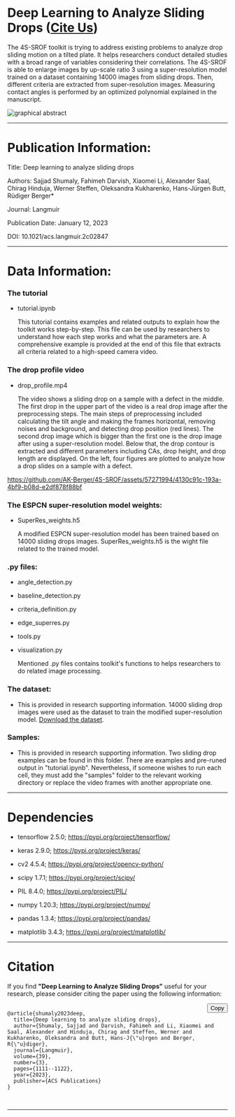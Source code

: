# Deep Learning to Analyze Sliding Drops ([Cite Us](#support))

The 4S-SROF toolkit is trying to address existing problems to analyze drop sliding motion on a tilted plate. It helps researchers conduct detailed studies with a broad range of variables considering their correlations. The 4S-SROF is able to enlarge images by up-scale ratio 3 using a super-resolution model trained on a dataset containing 14000 images from sliding drops. Then, different criteria are extracted from super-resolution images. Measuring contact angles is performed by an optimized polynomial explained in the manuscript.


![graphical abstract](https://user-images.githubusercontent.com/57271994/194614949-8736973c-4df3-4449-9a21-bc2423405648.png)

---
# Publication Information:

Title: Deep learning to analyze sliding drops

Authors: Sajjad Shumaly, Fahimeh Darvish, Xiaomei Li, Alexander Saal, Chirag Hinduja, Werner Steffen, Oleksandra Kukharenko, Hans-Jürgen Butt, Rüdiger Berger*

Journal: Langmuir

Publication Date: January 12, 2023

DOI: 10.1021/acs.langmuir.2c02847

---
# Data Information:

### The tutorial

- tutorial.ipynb

    This tutorial contains examples and related outputs to explain how the toolkit works step-by-step. This file can be used by researchers to understand how each step     works and what the parameters are. A comprehensive example is provided at the end of this file that extracts all criteria related to a high-speed camera video.
    
### The drop profile video

- drop_profile.mp4

    The video shows a sliding drop on a sample with a defect in the middle. The first drop in the upper part of the video is a real drop image after the preprocessing steps. The main steps of preprocessing included calculating the tilt angle and making the frames horizontal, removing noises and background, and detecting drop position (red lines). The second drop image which is bigger than the first one is the drop image after using a super-resolution model. Below that, the drop contour is extracted and different parameters including CAs, drop height, and drop length are displayed. On the left, four figures are plotted to analyze how a drop slides on a sample with a defect.



https://github.com/AK-Berger/4S-SROF/assets/57271994/4130c91c-193a-4bf9-b08d-e2df878f88bf



### The ESPCN super-resolution model weights: 

- SuperRes_weights.h5

    A modified ESPCN super-resolution model has been trained based on 14000 sliding drops images. SuperRes_weights.h5 is the wight file related to the trained model.

### .py files: 

- angle_detection.py

- baseline_detection.py

- criteria_definition.py

- edge_superres.py

- tools.py

- visualization.py

    Mentioned .py files contains toolkit's functions to helps researchers to do related image processing.

### The dataset: 

- This is provided in research supporting information. 14000 sliding drop images were used as the dataset to train the modified super-resolution model. [Download the dataset](https://www.kaggle.com/datasets/sajjdeus/4s-srof).

### Samples: 

- This is provided in research supporting information. Two sliding drop examples can be found in this folder. There are examples and pre-runed output in "tutorial.ipynb". Nevertheless, if someone wishes to run each cell, they must add the "samples" folder to the relevant working directory or replace the video frames with another appropriate one.

---
# Dependencies 

- tensorflow 2.5.0; https://pypi.org/project/tensorflow/

- keras 2.9.0; https://pypi.org/project/keras/

- cv2 4.5.4; https://pypi.org/project/opencv-python/

- scipy 1.7.1; https://pypi.org/project/scipy/

- PIL 8.4.0; https://pypi.org/project/PIL/

- numpy 1.20.3; https://pypi.org/project/numpy/

- pandas 1.3.4; https://pypi.org/project/pandas/

- matplotlib 3.4.3; https://pypi.org/project/matplotlib/

---
# Citation

If you find **"Deep Learning to Analyze Sliding Drops"** useful for your research, please consider citing the paper using the following information:

<div style="position: relative;">
  <pre>
    <code>
@article{shumaly2023deep,
  title={Deep learning to analyze sliding drops},
  author={Shumaly, Sajjad and Darvish, Fahimeh and Li, Xiaomei and Saal, Alexander and Hinduja, Chirag and Steffen, Werner and Kukharenko, Oleksandra and Butt, Hans-J{\"u}rgen and Berger, R{\"u}diger},
  journal={Langmuir},
  volume={39},
  number={3},
  pages={1111--1122},
  year={2023},
  publisher={ACS Publications}
}
    </code>
  </pre>
  <button onclick="copyText(this)" style="position: absolute; top: 0; right: 0;">Copy</button>
</div>

<script>
  function copyText(button) {
    const codeBlock = button.previousElementSibling.innerText;
    navigator.clipboard.writeText(codeBlock).then(() => {
      alert('Copied to clipboard!');
    });
  }
</script>




---
